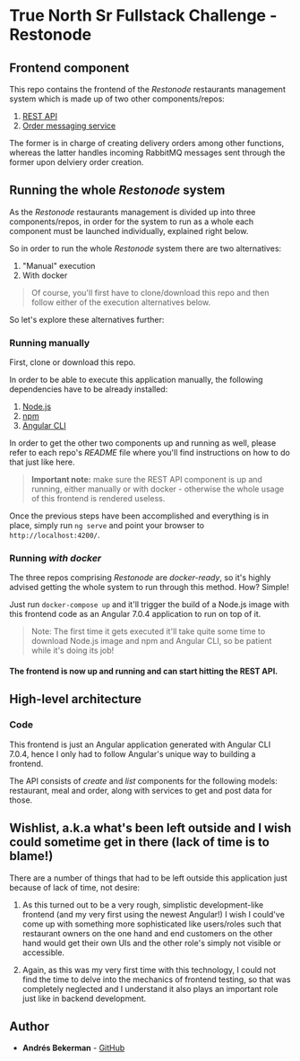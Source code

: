# True North Sr Fullstack Challenge - Restonode 

## Frontend component

This repo contains the frontend of the *Restonode* restaurants management system which is made up of two other components/repos:

1. [REST API](https://github.com/abekerman-dev/truenorth-restonode-challenge-api)
2. [Order messaging service](https://github.com/abekerman-dev/truenorth-restonode-challenge-order-messaging-service) 
    
The former is in charge of creating delivery orders among other functions, whereas the latter handles incoming RabbitMQ messages sent through the former upon delviery order creation.

## Running the whole *Restonode* system

As the *Restonode* restaurants management is divided up into three components/repos, in order for the system to run as a whole each component must be launched individually, explained right below.

So in order to run the whole *Restonode* system there are two alternatives:

1. "Manual" execution
2. With docker
    
> Of course, you'll first have to clone/download this repo and then follow either of the execution alternatives below.

So let's explore these alternatives further:

### Running manually

First, clone or download this repo.

In order to be able to execute this application manually, the following dependencies have to be already installed:
 
  1. [Node.js](https://nodejs.org/en/)
  2. [npm](https://www.npmjs.com/get-npm)
  3. [Angular CLI](https://github.com/angular/angular-cli)

In order to get the other two components up and running as well, please refer to each repo's *README* file where you'll find instructions on how to do that just like here.

> **Important note:** make sure the REST API component is up and running, either manually or with docker - otherwise the whole usage of this frontend is rendered useless.

Once the previous steps have been accomplished and everything is in place, simply run `ng serve` and point your browser to `http://localhost:4200/`.

### Running *with docker*

The three repos comprising *Restonode* are *docker-ready*, so it's highly advised getting the whole system to run through this method. How? Simple!

Just run `docker-compose up` and it'll trigger the build of a Node.js image with this frontend code as an Angular 7.0.4 application to run on top of it.

> Note: The first time it gets executed it'll take quite some time to download Node.js image and npm and Angular CLI, so be patient while it's doing its job!

#### The frontend is now up and running and can start hitting the REST API.

## High-level architecture

### Code

This frontend is just an Angular application generated with Angular CLI 7.0.4, hence I only had to follow Angular's unique way to building a frontend.

The API consists of *create* and *list* components for the following models: restaurant, meal and order, along with services to get and post data for those.

## Wishlist, a.k.a what's been left outside and I wish could sometime get in there (lack of time is to blame!)

There are a number of things that had to be left outside this application just because of lack of time, not desire:

1. As this turned out to be a very rough, simplistic development-like frontend (and my very first using the newest Angular!) I wish I could've come up with something more sophisticated like users/roles such that restaurant owners on the one hand and end customers on the other hand would get their own UIs and the other role's simply not visible or accessible.

2. Again, as this was my very first time with this technology, I could not find the time to delve into the mechanics of frontend testing, so that was completely neglected and I understand it also plays an important role just like in backend development.

## Author

* **Andrés Bekerman** - [GitHub](https://github.com/abekerman-dev)

